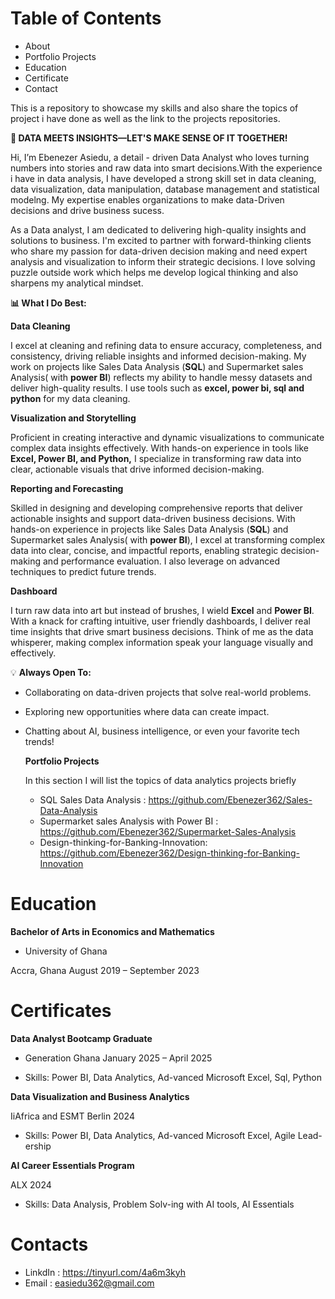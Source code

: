 # Table of Contents
- About
- Portfolio Projects
- Education
- Certificate
- Contact

This is a repository to showcase my skills and also share the topics of project i have done as well as the link to the projects repositories.





**🚀 DATA MEETS INSIGHTS—LET'S MAKE SENSE OF IT TOGETHER!**

Hi, I’m Ebenezer Asiedu, a detail - driven Data Analyst who loves turning numbers 
into stories and raw data into smart decisions.With the experience i have in data analysis,
I have developed a strong skill set in data cleaning, data visualization, data manipulation, database management
and statistical modelng. My expertise enables organizations to make data-Driven decisions and drive business sucess.

As a Data analyst, I am dedicated to delivering high-quality insights and solutions to business. I'm excited to partner with forward-thinking clients
who share my passion for data-driven decision making and need expert analysis and visualization to inform their strategic decisions.
I love solving puzzle outside work which helps me develop logical thinking and also sharpens my analytical mindset.


**📊 What I Do Best:**

**Data Cleaning**

  I excel at cleaning and refining data to ensure accuracy, completeness, and consistency,
  driving reliable insights and informed decision-making. My work on projects like Sales Data Analysis (**SQL**)
  and Supermarket sales Analysis( with **power BI**)  reflects my ability to handle messy datasets and deliver high-quality results.
  I use tools such as **excel, power bi, sql and python** for my data cleaning.
  
**Visualization and Storytelling**

Proficient in creating interactive and dynamic visualizations to communicate complex data insights effectively.
With hands-on experience in tools like **Excel, Power BI, and Python,** I specialize in transforming raw data into clear, 
actionable visuals that drive informed decision-making.

**Reporting and Forecasting**

Skilled in designing and developing comprehensive reports that deliver actionable insights and support data-driven 
business decisions. With hands-on experience in projects like Sales Data Analysis (**SQL**) and  Supermarket sales Analysis( with **power BI**),
I excel at transforming complex data into clear, concise, and impactful reports, enabling strategic decision-making and performance evaluation.
I also leverage on advanced techniques to predict future trends.

**Dashboard**

I turn raw data into art but instead of brushes, I wield **Excel** and **Power BI**. With a knack for crafting intuitive,
user friendly dashboards, I deliver real time insights that drive smart business decisions. 
Think of me as the data whisperer, making complex information speak your language visually and effectively.




💡 **Always Open To:**

- Collaborating on data-driven projects that solve real-world problems.
- Exploring new opportunities where data can create impact.
- Chatting about AI, business intelligence, or even your favorite tech trends!






 
  
  **Portfolio Projects**
  
  In this section I will list the topics of data analytics projects briefly

  - SQL Sales Data Analysis :  https://github.com/Ebenezer362/Sales-Data-Analysis
  - Supermarket sales Analysis with Power BI : https://github.com/Ebenezer362/Supermarket-Sales-Analysis
  - Design-thinking-for-Banking-Innovation: https://github.com/Ebenezer362/Design-thinking-for-Banking-Innovation

# Education
**Bachelor of Arts in Economics and Mathematics**

- University of Ghana

Accra, Ghana         August 2019 – September 2023
# Certificates

**Data Analyst Bootcamp Graduate**

- Generation Ghana                January 2025 – April 2025
  
- Skills: Power BI, Data Analytics, Ad-vanced Microsoft Excel, Sql, Python

**Data Visualization and Business Analytics**
  
IiAfrica and ESMT Berlin              2024

- Skills: Power BI, Data Analytics, Ad-vanced Microsoft Excel, Agile Lead-ership

**AI Career Essentials Program**
  
ALX                   2024


- Skills: Data Analysis, Problem Solv-ing with AI tools, AI Essentials

# Contacts
- LinkdIn : https://tinyurl.com/4a6m3kyh
- Email   : easiedu362@gmail.com





